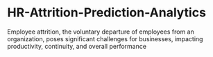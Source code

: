 # HR-Attrition-Prediction-Analytics
Employee attrition, the voluntary departure of employees from an organization, poses significant challenges for businesses, impacting productivity, continuity, and overall performance
